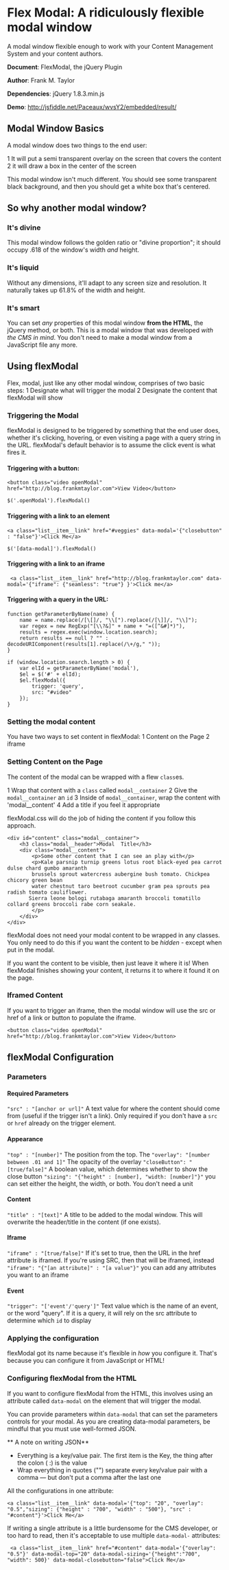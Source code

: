 # Flex Modal: A ridiculously flexible modal window #

A modal window flexible enough to work with your Content Management System and your content authors.

**Document**:       FlexModal, the jQuery Plugin

**Author**:         Frank M. Taylor

**Dependencies**:   jQuery 1.8.3.min.js
                
**Demo**:
http://jsfiddle.net/Paceaux/wvsY2/embedded/result/

## Modal Window Basics ##

A modal window does two things to the end user: 

 1 It will put a semi transparent overlay on the screen that covers the content
 2 it will draw a box in the center of the screen

This modal window isn't much different. You should see some transparent black background, and then you should get a white box that's centered.

## So why another modal window? ##

### It's divine 
This modal window follows the golden ratio or "divine proportion"; it should occupy .618 of the window's width *and* height.  

### It's liquid ###
Without any dimensions,  it'll adapt to any screen size and resolution. It naturally takes up 61.8% of the width and height. 

### It's smart ###
You can set *any* properties of this modal window **from the HTML**, the jQuery method, or both. This is a modal window that was developed *with the CMS in mind*. You don't need to make a modal window from a JavaScript file any more. 

## Using flexModal ##
Flex, modal, just like any other modal window, comprises of two basic steps: 
 1 Designate what will trigger the modal
 2 Designate the content that flexModal will show

### Triggering the Modal ###
flexModal is designed to be triggered by something that the end user does, whether it's clicking, hovering, or even visiting a page with a query string in the URL. flexModal's default behavior is to assume the click event is what fires it.  

#### Triggering with a button: 
````
<button class="video openModal" href="http://blog.frankmtaylor.com">View Video</button>

$('.openModal').flexModal()
````
#### Triggering with a link to an element

````
<a class="list__item__link" href="#veggies" data-modal='{"closebutton" : "false"}'>Click Me</a>

$('[data-modal]').flexModal()
````

#### Triggering with a link to an iframe
````
 <a class="list__item__link" href="http://blog.frankmtaylor.com" data-modal='{"iframe": {"seamless": "true"} }'>Click me</a>
````

#### Triggering with a query in the URL:
````
function getParameterByName(name) {
    name = name.replace(/[\[]/, "\\[").replace(/[\]]/, "\\]");
    var regex = new RegExp("[\\?&]" + name + "=([^&#]*)"),
    results = regex.exec(window.location.search);
    return results == null ? "" : decodeURIComponent(results[1].replace(/\+/g," "));
}

if (window.location.search.length > 0) {
    var elId = getParameterByName('modal'),
    $el = $('#' + elId);
    $el.flexModal({
        trigger: 'query',
        src: "#video"
    });
}

````
### Setting the modal content
You have two ways to set content in flexModal:
 1 Content on the Page
 2 iframe

### Setting Content on the Page

The content of the modal can be wrapped with a flew `class`es.

 1 Wrap that content with a `class` called `modal__container`
 2 Give the `modal__container` an `id`
 3 Inside of `modal__container`, wrap the content with 'modal__content'
 4 Add a title if you feel it appropriate

flexModal.css will do the job of hiding the content if you follow this approach. 

````
<div id="content" class="modal__container">
    <h3 class="modal__header">Modal  Title</h3>
    <div class="modal__content">
        <p>Some other content that I can see an play with</p>
        <p>Kale parsnip turnip greens lotus root black-eyed pea carrot dulse chard gumbo amaranth
        brussels sprout watercress aubergine bush tomato. Chickpea chicory green bean
        water chestnut taro beetroot cucumber gram pea sprouts pea radish tomato cauliflower.
       Sierra leone bologi rutabaga amaranth broccoli tomatillo collard greens broccoli rabe corn seakale.
        </p>
    </div>
</div>  
````
flexModal does not need your modal content to be wrapped in any classes. You only need to do this if you want the content to be *hidden* - except when put in the modal.  

If you want the content to be visible, then just leave it where it is! When flexModal finishes showing your content, it returns it to where it found it on the page. 

### Iframed Content

If you want to trigger an iframe, then the modal window will use the src or href of a link or button to populate the iframe. 
````
<button class="video openModal" href="http://blog.frankmtaylor.com">View Video</button>
````

## flexModal Configuration

### Parameters
#### Required Parameters ###
`"src" : "[anchor or url]"` A text value for where the content should come from (useful if the trigger isn't a link). Only required if you don't have a `src` or `href` already on the trigger element. 

#### Appearance
`"top" : "[number]"` The position from the top. The 
`"overlay": "[number bebween .01 and 1]"` The opacity of the overlay
`"closeButton": "[true/false]"` A boolean value, which determines whether to show the close button
`"sizing": "{"height" : [number], "width: [number]"}"` you can set either the height, the width, or both. You don't need a unit

####  Content ###
`"title" : "[text]"` A title to be added to the modal window. This will overwrite the header/title in the content (if one exists).

####  Iframe ####
`"iframe" : "[true/false]"` If it's set to true, then the URL in the href attribute is iframed. If you're using SRC, then that will be iframed, instead
`"iframe": "{"[an attribute]" : "[a value"}"` you can add any attributes you want to an iframe

#### Event
`"trigger": "['event'/'query']"` Text value which is the name of an event, or the word "query". If it is a query, it will rely on the src attribute to determine which `id` to display


### Applying the configuration ### 
flexModal got its name because it's flexible in *how* you configure it. That's because you can configure it from JavaScript or HTML!


### Configuring flexModal from the HTML
If you want to configure flexModal from the HTML, this involves using an attribute called `data-modal` on the element that will trigger the modal. 

You can  provide parameters within `data-modal` that can set the parameters controls for your modal. As you are creating data-modal parameters, be mindful that you must use well-formed JSON. 


** A note on writing JSON**

+ Everything is a key/value pair. The first item is the Key, the thing after the colon ( :) is the value
+ Wrap everything in quotes ("")
separate every key/value pair with a comma — but don't put a comma after the last one


All the configurations in one attribute: 
````
<a class="list__item__link" data-modal='{"top": "20", "overlay": "0.5","sizing": {"height" : "700", "width" : "500"}, "src" : "#content"}'>Click Me</a>
````

If writing a single attribute is a little burdensome for the CMS developer, or too hard to read, then it's acceptable to use multiple `data-modal-` attributes: 

````
 <a class="list__item__link" href="#content" data-modal='{"overlay": "0.5"}' data-modal-top="20" data-modal-sizing='{"height":"700", "width": 500}' data-modal-closebutton="false">Click Me</a>
````

